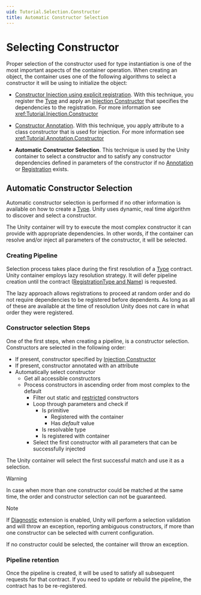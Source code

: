 ```yaml
---
uid: Tutorial.Selection.Constructor
title: Automatic Constructor Selection
---
```


# Selecting Constructor

Proper selection of the constructor used for type instantiation is one of the most important aspects of the container operation. When creating an object, the container uses one of the following algorithms to select a constructor it will be using to initialize the object:

* [Constructor Injection using explicit registration](xref:Tutorial.Injection.Constructor). With this technique, you register the [Type](xref:System.Type) and apply an [Injection Constructor](xref:Unity.Injection.InjectionConstructor) that specifies the dependencies to the registration. For more information see <xref:Tutorial.Injection.Constructor>

* [Constructor Annotation](xref:Tutorial.Annotation.Constructor). With this technique, you apply attribute to a class constructor that is used for injection. For more information see <xref:Tutorial.Annotation.Constructor>

* **Automatic Constructor Selection**. This technique is used by the Unity container to select a constructor and to satisfy any constructor dependencies defined in parameters of the constructor if no [Annotation](xref:Tutorial.Annotation) or [Registration](xref:Tutorial.Registration) exists.

## Automatic Constructor Selection

Automatic constructor selection is performed if no other information is available on how to create a [Type](xref:System.Type). Unity uses dynamic, real time algorithm to discover and select a constructor.

The Unity container will try to execute the most complex constructor it can provide with appropriate dependencies. In other words, if the container can resolve and/or inject all parameters of the constructor, it will be selected.

### Creating Pipeline

Selection process takes place during the first resolution of a [Type](xref:System.Type) contract. Unity container employs lazy resolution strategy. It will defer pipeline creation until the contract ([RegistrationType and Name](xref:Tutorial.Registration.Metadata)) is requested.

The lazy approach allows registrations to proceed at random order and do not require dependencies to be registered before dependents. As long as all of these are available at the time of resolution Unity does not care in what order they were registered.

### Constructor selection Steps

One of the first steps, when creating a pipeline, is a constructor selection. Constructors are selected in the following order:

* If present, constructor specified by [Injection Constructor](xref:Unity.Injection.InjectionConstructor)
* If present, constructor annotated with an attribute
* Automatically select constructor
  * Get all accessible constructors
  * Process constructors in ascending order from most complex to the default
    * Filter out static and [restricted](xref:Tutorial.Injection.Constructor#restrictions) constructors
    * Loop through parameters and check if
      * Is primitive
        * Registered with the container
        * Has *default* value
      * Is resolvable type
      * Is registered with container
    * Select the first constructor with all parameters that can be successfully injected

The Unity container will select the first successful match and use it as a selection.

> [!WARNING]
> In case when more than one constructor could be matched at the same time, the order and constructor selection can not be guaranteed.

> [!NOTE]
> If [Diagnostic](xref:Tutorial.Unity.Diagnostic) extension is enabled, Unity will perform a selection validation and will throw an exception, reporting ambiguous constructors, if more than one constructor can be selected with current configuration.

If no constructor could be selected, the container will throw an exception.

### Pipeline retention

Once the pipeline is created, it will be used to satisfy all subsequent requests for that contract. If you need to update or rebuild the pipeline, the contract has to be re-registered.